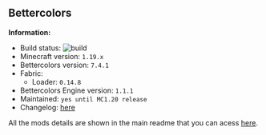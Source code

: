 ## Bettercolors

**Information:**
- Build status: ![build](https://img.shields.io/github/workflow/status/lilgallon/Bettercolors/Build%20MC1.19.x_fabric)
- Minecraft version: `1.19.x`
- Bettercolors version: `7.4.1`
- Fabric: 
    - Loader: `0.14.8`
- Bettercolors Engine version: `1.1.1`
- Maintained: `yes until MC1.20 release`
- Changelog: [here](CHANGELOG.MD)


All the mods details are shown in the main readme that you can acess [here](https://github.com/lilgallon/Bettercolors).
